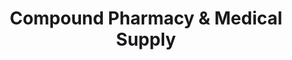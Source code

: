 ---
title: "Compound Pharmacy & Medical Supply"
url: /aurora/compound-pharmacy-and-medical-supply/
shop: medical supply
---